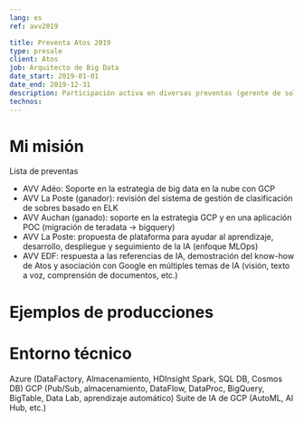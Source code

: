 ```yaml
---
lang: es
ref: avv2019

title: Preventa Atos 2019
type: presale
client: Atos
job: Arquitecto de Big Data 
date_start: 2019-01-01
date_end: 2019-12-31
description: Participación activa en diversas preventas (gerente de soluciones)
technos:
---
```

# Mi misión

Lista de preventas
- AVV Adéo: Soporte en la estrategia de big data en la nube con GCP
- AVV La Poste (ganador): revisión del sistema de gestión de clasificación de sobres basado en ELK
- AVV Auchan (ganado): soporte en la estrategia GCP y en una aplicación POC (migración de teradata -> bigquery) 
- AVV La Poste: propuesta de plataforma para ayudar al aprendizaje, desarrollo, despliegue y seguimiento de la IA (enfoque MLOps)
- AVV EDF: respuesta a las referencias de IA, demostración del know-how de Atos y asociación con Google en múltiples temas de IA (visión, texto a voz, comprensión de documentos, etc.)


# Ejemplos de producciones

# Entorno técnico
Azure (DataFactory, Almacenamiento, HDInsight Spark, SQL DB, Cosmos DB)
GCP (Pub/Sub, almacenamiento, DataFlow, DataProc, BigQuery, BigTable, Data Lab, aprendizaje automático)
Suite de IA de GCP (AutoML, AI Hub, etc.)